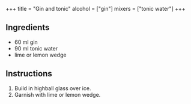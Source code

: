 +++
title = "Gin and tonic"
alcohol = ["gin"]
mixers = ["tonic water"]
+++

## Ingredients

- 60 ml gin
- 90 ml tonic water
- lime or lemon wedge

## Instructions

1. Build in highball glass over ice.
2. Garnish with lime or lemon wedge.
